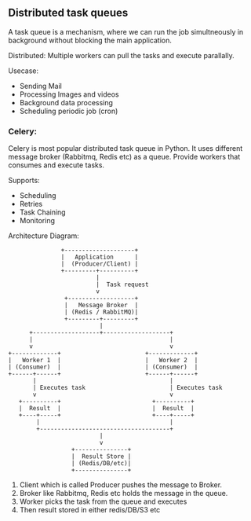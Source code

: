 ## Distributed task queues
A task queue is a mechanism, where we can run the job simultneously in background
without blocking the main application.

Distributed: Multiple workers can pull the tasks and execute parallally.

Usecase: 
- Sending Mail
- Processing Images and videos
- Background data processing
- Scheduling periodic job (cron)

### Celery:
Celery is most popular distributed task queue in Python.
It uses different message broker (Rabbitmq, Redis etc) as a queue.
Provide workers that consumes and execute tasks.

Supports:
- Scheduling
- Retries
- Task Chaining
- Monitoring

Architecture Diagram:
```
               +--------------------+
               |   Application      |
               |  (Producer/Client) |
               +---------+----------+
                         |
                         |  Task request
                         v
                +-------------------+
                |   Message Broker  |
                | (Redis / RabbitMQ)|
                +---------+---------+
                          |
      +-------------------+-------------------+
      |                                       |
      v                                       v
+-------------+                        +-------------+
|   Worker 1  |                        |   Worker 2  |
| (Consumer)  |                        | (Consumer)  |
+------+------+                        +------+------+
       |                                      |
       | Executes task                        | Executes task
       v                                      v
   +----------+                          +----------+
   |  Result  |                          |  Result  |
   +----+-----+                          +----+-----+
        |                                     |
        +-------------------------------------+
                          |
                          v
                  +---------------+
                  |  Result Store |
                  | (Redis/DB/etc)|
                  +---------------+
```
1. Client which is called Producer pushes the message to Broker.
2. Broker like Rabbitmq, Redis etc holds the message in the queue.
3. Worker picks the task from the queue and executes
4. Then result stored in either redis/DB/S3 etc


